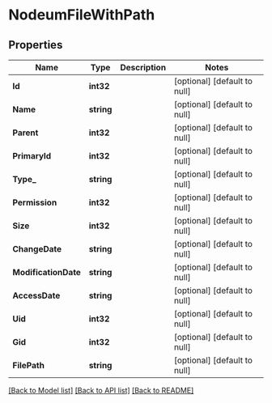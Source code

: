 # NodeumFileWithPath

## Properties
Name | Type | Description | Notes
------------ | ------------- | ------------- | -------------
**Id** | **int32** |  | [optional] [default to null]
**Name** | **string** |  | [optional] [default to null]
**Parent** | **int32** |  | [optional] [default to null]
**PrimaryId** | **int32** |  | [optional] [default to null]
**Type_** | **string** |  | [optional] [default to null]
**Permission** | **int32** |  | [optional] [default to null]
**Size** | **int32** |  | [optional] [default to null]
**ChangeDate** | **string** |  | [optional] [default to null]
**ModificationDate** | **string** |  | [optional] [default to null]
**AccessDate** | **string** |  | [optional] [default to null]
**Uid** | **int32** |  | [optional] [default to null]
**Gid** | **int32** |  | [optional] [default to null]
**FilePath** | **string** |  | [optional] [default to null]

[[Back to Model list]](../README.md#documentation-for-models) [[Back to API list]](../README.md#documentation-for-api-endpoints) [[Back to README]](../README.md)


